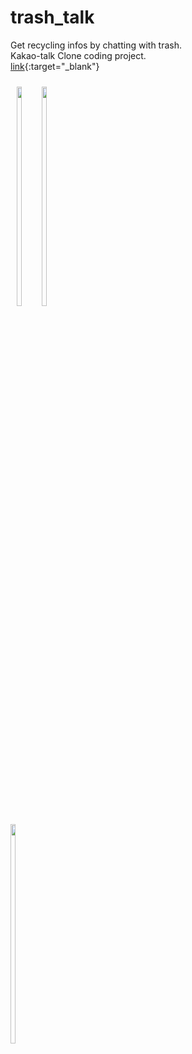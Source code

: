 # trash_talk

Get recycling infos by chatting with trash. <br/>
Kakao-talk Clone coding project. <br/>
[link](https://2unbini.github.io/trash_talk/recycle_talk/index.html){:target="_blank"}

<div style="display:inline-block;">
  <img src="https://user-images.githubusercontent.com/75126613/130450000-7d8b3a04-0795-4ed9-bc46-4c3f2ad8266b.png" style="margin: 10px;" width="30%" height="30%">
  <img src="https://user-images.githubusercontent.com/75126613/130450013-6945487d-77db-4c70-b204-280023e7958f.png" width="30%" height="30%">
  <img src="https://user-images.githubusercontent.com/75126613/130451788-b91f279e-2715-43ce-9bbb-5d09a7e09fda.png" width="30%" height="30%">
</div>
